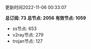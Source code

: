更新时间2022-11-06 00:33:07

**总订阅: 73**
**总节点: 2056**
**有效节点: 1059**
- ss节点: 653
- v2ray节点: 279
- trojan节点: 127
